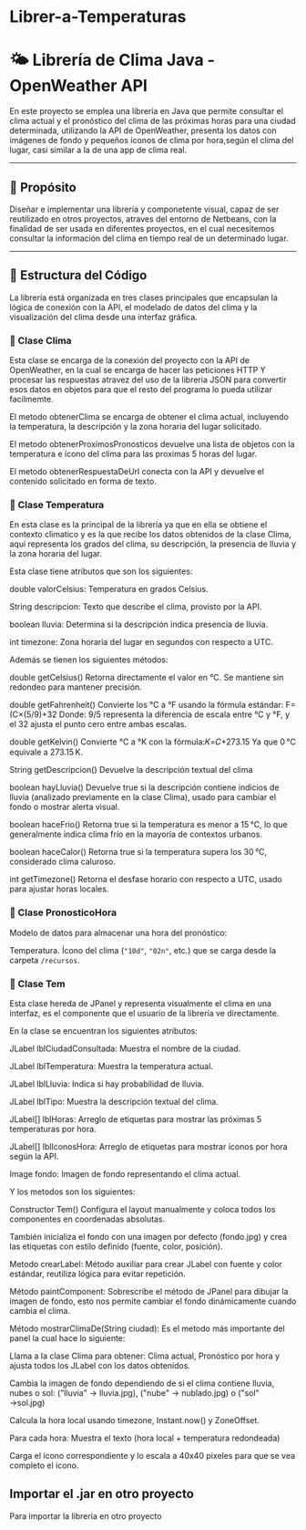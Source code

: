 # Librer-a-Temperaturas
# 🌤️ Librería de Clima Java - OpenWeather API

En este proyecto se emplea una librería en Java que permite consultar el clima actual y el pronóstico del clima de las próximas horas para una ciudad determinada, utilizando la API de OpenWeather, presenta los datos con imágenes de fondo y pequeños íconos de clima por hora,según el clima del lugar, casi similar a la de una app de clima real.

---


## 🚀 Propósito

Diseñar e implementar una librería y componetente visual, capaz de ser reutilizado en otros proyectos, atraves del entorno de Netbeans, con la finalidad de ser usada en diferentes proyectos, en el cual necesitemos consultar la información del clima en tiempo real de un determinado lugar.

---


## 🧱 Estructura del Código


La librería está organizada en tres clases principales que encapsulan la lógica de conexión con la API, el modelado de datos del clima y la visualización del clima desde una interfaz gráfica.

### 🔹 Clase Clima

Esta clase se encarga de la conexión del proyecto con la API de OpenWeather, en la cual se encarga de hacer las peticiones HTTP Y procesar las respuestas atravez del uso de la libreria JSON para convertir esos datos en objetos para que el resto del programa lo pueda utilizar facilmemte.

El metodo obtenerClima se encarga de obtener el clima actual, incluyendo la temperatura, la descripción y la zona horaria del lugar solicitado.

El metodo obtenerProximosPronosticos devuelve una lista de objetos con la temperatura e ícono del clima para las proximas 5 horas del lugar.

El metodo obtenerRespuestaDeUrl conecta con la API y devuelve el contenido solicitado en forma de texto.


### 🔹 Clase Temperatura

En esta clase es la principal de la librería ya que en ella se obtiene el contexto climatico y es la que recibe los datos obtenidos de la clase Clima, aqui representa los grados del clima, su descripción, la presencia de lluvia y la zona horaria del lugar.

Esta clase tiene atributos que son los siguientes:

double valorCelsius: Temperatura en grados Celsius.

String descripcion: Texto que describe el clima, provisto por la API.

boolean lluvia: Determina si la descripción indica presencia de lluvia.

int timezone: Zona horaria del lugar en segundos con respecto a UTC.

Además se tienen los siguientes métodos:

double getCelsius()
Retorna directamente el valor en °C. Se mantiene sin redondeo para mantener precisión.

double getFahrenheit()
Convierte los °C a °F usando la fórmula estándar: F=(C×(5/9)+32 Donde: 9/5 representa la diferencia de escala entre °C y °F, y el 32 ajusta el punto cero entre ambas escalas.

double getKelvin()
Convierte °C a °K con la fórmula:𝐾=𝐶+273.15 Ya que 0 °C equivale a 273.15 K.

String getDescripcion()
Devuelve la descripción textual del clima

boolean hayLluvia()
Devuelve true si la descripción contiene indicios de lluvia (analizado previamente en la clase Clima), usado para cambiar el fondo o mostrar alerta visual.

boolean haceFrio()
Retorna true si la temperatura es menor a 15 °C, lo que generalmente indica clima frío en la mayoría de contextos urbanos.

boolean haceCalor()
Retorna true si la temperatura supera los 30 °C, considerado clima caluroso.

int getTimezone()
Retorna el desfase horario con respecto a UTC, usado para ajustar horas locales.


### 🔹 Clase PronosticoHora

Modelo de datos para almacenar una hora del pronóstico:

Temperatura.
Ícono del clima (`"10d"`, `"02n"`, etc.) que se carga desde la carpeta `/recursos`.


### 🔹 Clase Tem


Esta clase hereda de JPanel y representa visualmente el clima en una interfaz, es el componente que el usuario de la librería ve directamente.

En la clase se encuentran los siguientes atributos:

JLabel lblCiudadConsultada: Muestra el nombre de la ciudad.

JLabel lblTemperatura: Muestra la temperatura actual.

JLabel lblLluvia: Indica si hay probabilidad de lluvia.

JLabel lblTipo: Muestra la descripción textual del clima.

JLabel[] lblHoras: Arreglo de etiquetas para mostrar las próximas 5 temperaturas por hora.

JLabel[] lblIconosHora: Arreglo de etiquetas para mostrar íconos por hora según la API.

Image fondo: Imagen de fondo representando el clima actual.

Y los metodos son los siguientes:

Constructor Tem()
Configura el layout manualmente y coloca todos los componentes en coordenadas absolutas.

También inicializa el fondo con una imagen por defecto (fondo.jpg) y crea las etiquetas con estilo definido (fuente, color, posición).

Metodo crearLabel: Método auxiliar para crear JLabel con fuente y color estándar, reutiliza lógica para evitar repetición.

Método paintComponent: Sobrescribe el método de JPanel para dibujar la imagen de fondo, esto nos permite cambiar el fondo dinámicamente cuando cambia el clima.

Método mostrarClimaDe(String ciudad): Es el metodo más importante del panel la cual hace lo siguiente:

Llama a la clase Clima para obtener: Clima actual, Pronóstico por hora y ajusta todos los JLabel con los datos obtenidos.

Cambia la imagen de fondo dependiendo de si el clima contiene lluvia, nubes o sol: ("lluvia" → lluvia.jpg), ("nube" → nublado.jpg) o ("sol" →sol.jpg)

Calcula la hora local usando timezone, Instant.now() y ZoneOffset.

Para cada hora: Muestra el texto (hora local + temperatura redondeada)

Carga el ícono correspondiente y lo escala a 40x40 pixeles para que se vea completo el icono.


## Importar el .jar en otro proyecto

Para importar la libreria en otro proyecto 
